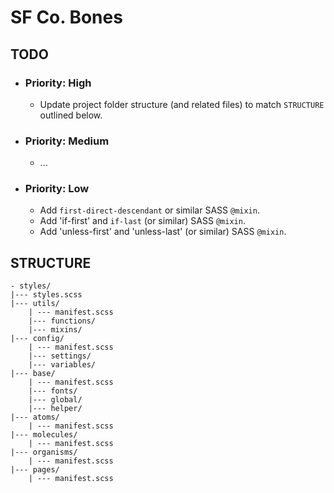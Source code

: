 # SF Co. Bones

## TODO
- ### Priority: High
    - Update project folder structure (and related files) to match `STRUCTURE` outlined below.
- ### Priority: Medium
    - ...
- ### Priority: Low
    - Add `first-direct-descendant` or similar SASS `@mixin`.
    - Add 'if-first' and `if-last` (or similar) SASS `@mixin`.
    - Add 'unless-first' and 'unless-last' (or similar) SASS `@mixin`.

## STRUCTURE
```
- styles/
|--- styles.scss
|--- utils/
    | --- manifest.scss
    |--- functions/
    |--- mixins/
|--- config/
    | --- manifest.scss
    |--- settings/
    |--- variables/
|--- base/
    | --- manifest.scss
    |--- fonts/
    |--- global/
    |--- helper/
|--- atoms/
    | --- manifest.scss
|--- molecules/
    | --- manifest.scss
|--- organisms/
    | --- manifest.scss
|--- pages/
    | --- manifest.scss
```